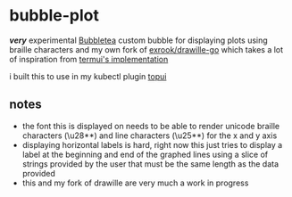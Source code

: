# bubble-plot

***very*** experimental [Bubbletea](https://github.com/charmbracelet/bubbletea) custom bubble for displaying plots using braille characters and my own fork of [exrook/drawille-go](https://github.com/chriskim06/drawille-go) which takes a lot of inspiration from [termui's implementation](https://github.com/gizak/termui/blob/master/drawille/drawille.go)

i built this to use in my kubectl plugin [topui](https://github.com/chriskim06/kubectl-topui)

## notes

- the font this is displayed on needs to be able to render unicode braille characters (\u28**) and line characters (\u25**) for the x and y axis
- displaying horizontal labels is hard, right now this just tries to display a label at the beginning and end of the graphed lines using a slice of strings provided by the user that must be the same length as the data provided
- this and my fork of drawille are very much a work in progress

